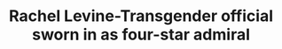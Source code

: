 ---
title: Rachel Levine-Transgender official sworn in as four-star admiral
layout: index
news-url: https://www.bbc.co.uk/news/world-us-canada-58974627
image-url: https://ichef.bbci.co.uk/news/976/cpsprodpb/5CC0/production/_121144732_levine.jpg
license:
license-url:
---